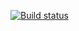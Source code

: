 [![Build status](https://ci.appveyor.com/api/projects/status/v5vfllqojhlp5ow6/branch/master?svg=true)](https://ci.appveyor.com/project/Straiff20/homework-2-3-task2/branch/master)